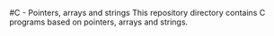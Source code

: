 #C - Pointers, arrays and strings
This repository directory contains C programs based on pointers, arrays and strings.
